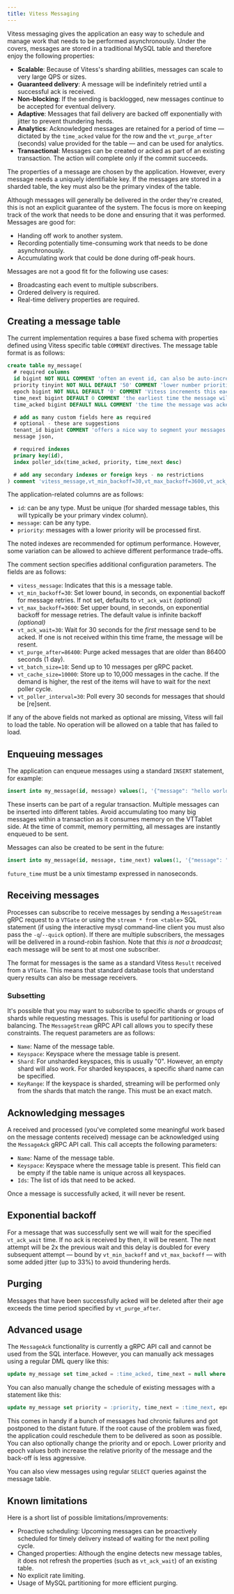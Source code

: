```yaml
---
title: Vitess Messaging
---
```


Vitess messaging gives the application an easy way to schedule and manage work
that needs to be performed asynchronously. Under the covers, messages are
stored in a traditional MySQL table and therefore enjoy the following
properties:

* **Scalable**: Because of Vitess's sharding abilities, messages can scale to
  very large QPS or sizes.
* **Guaranteed delivery**: A message will be indefinitely retried until a
  successful ack is received.
* **Non-blocking**: If the sending is backlogged, new messages continue to be
  accepted for eventual delivery.
* **Adaptive**: Messages that fail delivery are backed off exponentially with
  jitter to prevent thundering herds.
* **Analytics**: Acknowledged messages are retained for a period of time — dictated
  by the `time_acked` value for the row and the `vt_purge_after` (seconds) value
  provided for the table — and can be used for analytics.
* **Transactional**: Messages can be created or acked as part of an existing
  transaction. The action will complete only if the commit succeeds.

The properties of a message are chosen by the application. However, every
message needs a uniquely identifiable key. If the messages are stored in a
sharded table, the key must also be the primary vindex of the table.

Although messages will generally be delivered in the order they're created,
this is not an explicit guarantee of the system. The focus is more on keeping
track of the work that needs to be done and ensuring that it was performed.
Messages are good for:

* Handing off work to another system.
* Recording potentially time-consuming work that needs to be done
  asynchronously.
* Accumulating work that could be done during off-peak hours.

Messages are not a good fit for the following use cases:

* Broadcasting each event to multiple subscribers.
* Ordered delivery is required.
* Real-time delivery properties are required.

## Creating a message table

The current implementation requires a base fixed schema with properties defined
using Vitess specific table `COMMENT` directives. The message table format is as
follows:

```sql
create table my_message(
  # required columns
  id bigint NOT NULL COMMENT 'often an event id, can also be auto-increment or a sequence',
  priority tinyint NOT NULL DEFAULT '50' COMMENT 'lower number priorities process first',
  epoch bigint NOT NULL DEFAULT '0' COMMENT 'Vitess increments this each time it sends the message, and is used for incremental backoff doubling',
  time_next bigint DEFAULT 0 COMMENT 'the earliest time the message will be sent in epoch nanoseconds. Must be null if time_acked is set',
  time_acked bigint DEFAULT NULL COMMENT 'the time the message was acked in epoch nanoseconds. Must be null if time_next is set',

  # add as many custom fields here as required
  # optional - these are suggestions
  tenant_id bigint COMMENT 'offers a nice way to segment your messages',
  message json,

  # required indexes
  primary key(id),
  index poller_idx(time_acked, priority, time_next desc)

  # add any secondary indexes or foreign keys - no restrictions
) comment 'vitess_message,vt_min_backoff=30,vt_max_backoff=3600,vt_ack_wait=30,vt_purge_after=86400,vt_batch_size=10,vt_cache_size=10000,vt_poller_interval=30'
```

The application-related columns are as follows:

* `id`: can be any type. Must be unique (for sharded message tables, this will typically be your primary vindex column).
* `message`: can be any type.
* `priority`: messages with a lower priority will be processed first.

The noted indexes are recommended for optimum performance. However, some
variation can be allowed to achieve different performance trade-offs.

The comment section specifies additional configuration parameters. The fields
are as follows:

* `vitess_message`: Indicates that this is a message table.
* `vt_min_backoff=30`: Set lower bound, in seconds, on exponential backoff for
  message retries. If not set, defaults to `vt_ack_wait` _(optional)_
* `vt_max_backoff=3600`: Set upper bound, in seconds, on exponential backoff for
  message retries. The default value is infinite backoff _(optional)_
* `vt_ack_wait=30`: Wait for 30 seconds for the *first* message send to be acked.
  If one is not received within this time frame, the message will be resent.
* `vt_purge_after=86400`: Purge acked messages that are older than 86400
  seconds (1 day).
* `vt_batch_size=10`: Send up to 10 messages per gRPC packet.
* `vt_cache_size=10000`: Store up to 10,000 messages in the cache. If the demand
  is higher, the rest of the items will have to wait for the next poller cycle.
* `vt_poller_interval=30`: Poll every 30 seconds for messages that should be
  [re]sent.

If any of the above fields not marked as optional are missing, Vitess will fail to load the table. No
operation will be allowed on a table that has failed to load.

## Enqueuing messages

The application can enqueue messages using a standard `INSERT` statement, for example:

```sql
insert into my_message(id, message) values(1, '{"message": "hello world"}')
```

These inserts can be part of a regular transaction. Multiple messages can be
inserted into different tables. Avoid accumulating too many big messages within a
transaction as it consumes memory on the VTTablet side. At the time of commit,
memory permitting, all messages are instantly enqueued to be sent.

Messages can also be created to be sent in the future:

 ```sql
 insert into my_message(id, message, time_next) values(1, '{"message": "hello world"}', :future_time)
 ```

 `future_time` must be a unix timestamp expressed in nanoseconds.

## Receiving messages

Processes can subscribe to receive messages by sending a `MessageStream`
gRPC request to a `VTGate` or using the `stream * from <table>` SQL statement
(if using the interactive mysql command-line client you must also pass the
`-q`/`--quick` option). If there are multiple subscribers, the messages will be
delivered in a round-robin fashion. Note that *this is not a broadcast*; each
message will be sent to at most one subscriber.

The format for messages is the same as a standard Vitess `Result` received from
a `VTGate`. This means that standard database tools that understand query results
can also be message receivers.

### Subsetting

It's possible that you may want to subscribe to specific shards or groups of
shards while requesting messages. This is useful for partitioning or load
balancing. The `MessageStream` gRPC API call allows you to specify these
constraints. The request parameters are as follows:

* `Name`: Name of the message table.
* `Keyspace`: Keyspace where the message table is present.
* `Shard`: For unsharded keyspaces, this is usually "0". However, an empty
  shard will also work. For sharded keyspaces, a specific shard name can be
  specified.
* `KeyRange`: If the keyspace is sharded, streaming will be performed only from
  the shards that match the range. This must be an exact match.

## Acknowledging messages

A received and processed (you've completed some meaningful work based on the
message contents received) message can be acknowledged using the `MessageAck`
gRPC API call. This call accepts the following parameters:

* `Name`: Name of the message table.
* `Keyspace`: Keyspace where the message table is present. This field can be
  empty if the table name is unique across all keyspaces.
* `Ids`: The list of ids that need to be acked.

Once a message is successfully acked, it will never be resent.

## Exponential backoff

For a message that was successfully sent we will wait for the specified `vt_ack_wait`
time. If no ack is received by then, it will be resent. The next attempt will be 2x
the previous wait and this delay is doubled for every subsequent attempt — bound by
`vt_min_backoff` and `vt_max_backoff` — with some added jitter (up to 33%) to avoid
thundering herds.

## Purging

Messages that have been successfully acked will be deleted after their age
exceeds the time period specified by `vt_purge_after`.

## Advanced usage

The `MessageAck` functionality is currently a gRPC API call and cannot be used
from the SQL interface. However, you can manually ack messages using a regular
DML query like this:

```sql
update my_message set time_acked = :time_acked, time_next = null where id in ::ids and time_acked is null
```

You can also manually change the schedule of existing messages with a statement like
this:

```sql
update my_message set priority = :priority, time_next = :time_next, epoch = :epoch where id in ::ids and time_acked is null
```

This comes in handy if a bunch of messages had chronic failures and got
postponed to the distant future. If the root cause of the problem was fixed,
the application could reschedule them to be delivered as soon as possible. You can
also optionally change the priority and or epoch. Lower priority and epoch values
both increase the relative priority of the message and the back-off is less
aggressive.

You can also view messages using regular `SELECT` queries against the message table.

## Known limitations

Here is a short list of possible limitations/improvements:

* Proactive scheduling: Upcoming messages can be proactively scheduled for
  timely delivery instead of waiting for the next polling cycle.
* Changed properties: Although the engine detects new message tables, it does
  not refresh the properties (such as `vt_ack_wait`) of an existing table.
* No explicit rate limiting.
* Usage of MySQL partitioning for more efficient purging.


